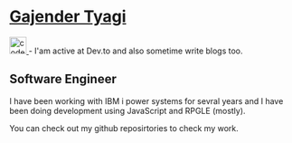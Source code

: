 # [Gajender Tyagi](https://sagartyagi121.github.io) 

<a href="https://dev.to/sagartyagi121">
  <img src="https://d2fltix0v2e0sb.cloudfront.net/dev-badge.svg" alt="codecommando's DEV Profile" height="30" width="30">
</a>  - I'am active at Dev.to and also sometime write blogs too.

## Software Engineer 

I have been working with IBM i power systems for sevral years and I have been doing development using JavaScript and RPGLE (mostly).

You can check out my github reposirtories to check my work. 







